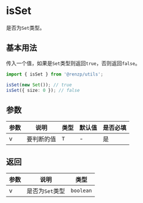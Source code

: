 # isSet

是否为`Set`类型。

## 基本用法

传入一个值，如果是`Set`类型则返回`true`，否则返回`false`。

```ts
import { isSet } from '@renzp/utils';

isSet(new Set()); // true
isSet({ size: 0 }); // false
```

## 参数

| 参数 | 说明       | 类型 | 默认值 | 是否必填 |
| ---- | ---------- | ---- | ------ | -------- |
| v    | 要判断的值 | `T`  | -      | 是       |

## 返回

| 参数 | 说明            | 类型      |
| ---- | --------------- | --------- |
| v    | 是否为`Set`类型 | `boolean` |
